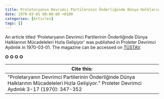 ```yaml
---
title: Proletaryanın Devrimci Partilerinin Önderliğinde Dünya Halklarının Mücadeleleri Hızla Gelişiyor
date: 1970-03-01 00:00:00 +0100
categories: [Articles]
tags: []
---
```


An article titled 'Proletaryanın Devrimci Partilerinin Önderliğinde Dünya Halklarının Mücadeleleri Hızla Gelişiyor' was published in Proleter Devrimci Aydınlık in 1970-03-01. The magazine can be accessed on [TÜSTAV](https://www.tustav.org/sureli-yayinlar-arsivi/aydinlik/).

✪ ✪ ✪ ✪



| Cite this:   |
|--------|
| "Proletaryanın Devrimci Partilerinin Önderliğinde Dünya Halklarının Mücadeleleri Hızla Gelişiyor." Proleter Devrimci Aydınlık 3-17 (1970): 347-352 

